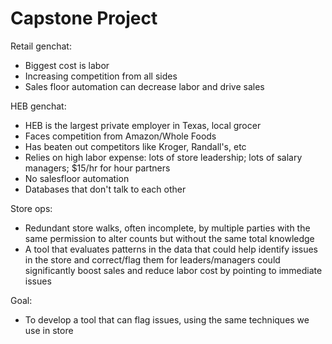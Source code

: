 
# Capstone Project

Retail genchat:

* Biggest cost is labor
* Increasing competition from all sides
* Sales floor automation can decrease labor and drive sales

HEB genchat:

* HEB is the largest private employer in Texas, local grocer
* Faces competition from Amazon/Whole Foods
* Has beaten out competitors like Kroger, Randall's, etc
* Relies on high labor expense: lots of store leadership; lots of salary managers; $15/hr for hour partners
* No salesfloor automation
* Databases that don't talk to each other

Store ops:

* Redundant store walks, often incomplete, by multiple parties with the same permission to alter counts but without the same total knowledge
* A tool that evaluates patterns in the data that could help identify issues in the store and correct/flag them for leaders/managers could significantly boost sales and reduce labor cost by pointing to immediate issues

Goal:

* To develop a tool that can flag issues, using the same techniques we use in store
